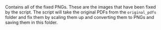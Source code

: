 Contains all of the fixed PNGs. These are the images that have been fixed by the script. The script will take the original PDFs from the `original_pdfs` folder and fix them by scaling them up and converting them to PNGs and saving them in this folder.